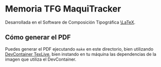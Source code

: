 # Memoria TFG MaquiTracker

Desarrollada en el Software de Composición Tipográfica [\LaTeX](https://www.latex-project.org).

## Cómo generar el PDF

Puedes generar el PDF ejecutando `make` en este directorio, bien utilizando [DevContainer TexLive](../.devcontainer/texlive), bien instando en tu máquina las dependencias de la imagen que utiliza el DevContainer.
